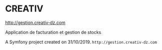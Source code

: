 CREATIV 
=======

http://gestion.creativ-dz.com

Application de facturation et gestion de stocks

A Symfony project created on 31/10/2019.
`http://gestion.creativ-dz.com`

